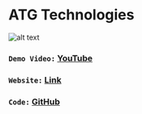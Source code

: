 # ATG Technologies 
![alt text]("./src/images/computer.png")

###  `Demo Video:` [YouTube](https://atg-technologies.netlify.app/)
###  `Website:` [Link](https://youtu.be/l9mLiXshag4)
###  `Code:` [GitHub](https://github.com/naeemmahmud70/ATG-Technologies-Responsive)


